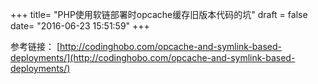 +++
title= "PHP使用软链部署时opcache缓存旧版本代码的坑"
draft = false
date= "2016-06-23 15:51:59"
+++

参考链接： [http://codinghobo.com/opcache-and-symlink-based-deployments/](http://codinghobo.com/opcache-and-symlink-based-deployments/)